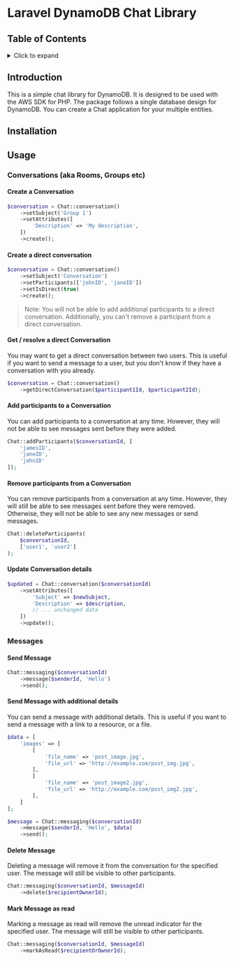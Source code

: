 # Laravel DynamoDB Chat Library

## Table of Contents

<details><summary>Click to expand</summary>

- [Introduction](#introduction)
- [Installation](#installation)
- [Usage](#usage)
  - [Conversations](#conversations--aka-rooms-groups-etc-)
    - [Create a Conversation](#create-a-conversation)
    - [Create a direct conversation](#create-a-direct-conversation)
    - [Get / resolve a direct Conversation](#get--resolve-a-direct-conversation)
  - [Messages](#messages)
</details>

## Introduction

This is a simple chat library for DynamoDB. It is designed to be used with the AWS SDK for PHP. The package follows a single database design for DynamoDB.
You can create a Chat application for your multiple entities.

## Installation

## Usage

### Conversations (aka Rooms, Groups etc)

#### Create a Conversation

```php
$conversation = Chat::conversation()
    ->setSubject('Group 1')
    ->setAttributes([
        'Description' => 'My description',
    ])
    ->create();
```

#### Create a direct conversation

```php
$conversation = Chat::conversation()
    ->setSubject('Conversation')
    ->setParticipants(['johnID', 'janeID'])
    ->setIsDirect(true)
    ->create();
```

>Note: You will not be able to add additional participants to a direct conversation. Additionally, you can't remove a participant from a direct conversation.

#### Get / resolve a direct Conversation

You may want to get a direct conversation between two users. This is useful if you want to send a message to a user, but you don't know if they have a conversation with you already.

```php
$conversation = Chat::conversation()
    ->getDirectConversation($participant1Id, $participant2Id);
```

#### Add participants to a Conversation

You can add participants to a conversation at any time. However, they will not be able to see messages sent before they were added.

```php
Chat::addParticipants($conversationId, [
    'jamesID',
    'janeID',
    'johnID'
]);
```

#### Remove participants from a Conversation

You can remove participants from a conversation at any time. However, they will still be able to see messages sent before they were removed. Otherwise, they will not be able to see any new messages or send messages.

```php
Chat::deleteParticipants(
    $conversationId, 
    ['user1', 'user2']
);
```

#### Update Conversation details

```php
$updated = Chat::conversation($conversationId)
    ->setAttributes([
        'Subject' => $newSubject,
        'Description' => $description,
        // ... unchanged data
    ])
    ->update();
```

### Messages

#### Send Message

```php
Chat::messaging($conversationId)
    ->message($senderId, 'Hello')
    ->send();
```

#### Send Message with additional details

You can send a message with additional details. This is useful if you want to send a message with a link to a resource, or a file.

```php
$data = [
    'images' => [
        [
            'file_name' => 'post_image.jpg',
            'file_url' => 'http://example.com/post_img.jpg',
        ],
        [
            'file_name' => 'post_image2.jpg',
            'file_url' => 'http://example.com/post_img2.jpg',
        ],
    ]
];

$message = Chat::messaging($conversationId)
    ->message($senderId, 'Hello', $data)
    ->send();
```

#### Delete Message

Deleting a message will remove it from the conversation for the specified user. The message will still be visible to other participants.

```php
Chat::messaging($conversationId, $messageId)
    ->delete($recipientOwnerId);
```

#### Mark Message as read

Marking a message as read will remove the unread indicator for the specified user. The message will still be visible to other participants.

```php  
Chat::messaging($conversationId, $messageId)
    ->markAsRead($recipientOrOwnerId);
```